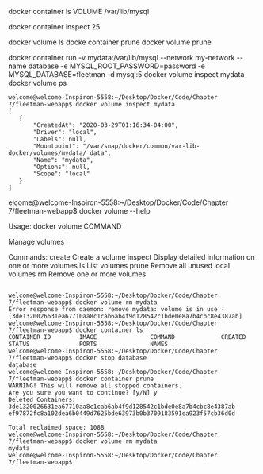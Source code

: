
 docker container ls
 VOLUME /var/lib/mysql 
 
 docker container inspect 25
 
 docker volume ls 
 docke container prune
 docker volume prune 
 
 docker container run -v mydata:/var/lib/mysql --network my-network --name database  -e MYSQL_ROOT_PASSWORD=password -e MYSQL_DATABASE=fleetman -d mysql:5
 docker volume inspect mydata
 docker volume ps 
 
 ```
 welcome@welcome-Inspiron-5558:~/Desktop/Docker/Code/Chapter 7/fleetman-webapp$ docker volume inspect mydata
[
    {
        "CreatedAt": "2020-03-29T01:16:34-04:00",
        "Driver": "local",
        "Labels": null,
        "Mountpoint": "/var/snap/docker/common/var-lib-docker/volumes/mydata/_data",
        "Name": "mydata",
        "Options": null,
        "Scope": "local"
    }
]

```


elcome@welcome-Inspiron-5558:~/Desktop/Docker/Code/Chapter 7/fleetman-webapp$ docker volume --help

Usage:	docker volume COMMAND

Manage volumes

Commands:
  create      Create a volume
  inspect     Display detailed information on one or more volumes
  ls          List volumes
  prune       Remove all unused local volumes
  rm          Remove one or more volumes

```

welcome@welcome-Inspiron-5558:~/Desktop/Docker/Code/Chapter 7/fleetman-webapp$ docker volume rm mydata
Error response from daemon: remove mydata: volume is in use - [3de1320026631ea67710aa8c1cab6ab4f9d128542c1bde0e8a7b4cbc8e4387ab]
welcome@welcome-Inspiron-5558:~/Desktop/Docker/Code/Chapter 7/fleetman-webapp$ docker container ls
CONTAINER ID        IMAGE               COMMAND             CREATED             STATUS              PORTS               NAMES
welcome@welcome-Inspiron-5558:~/Desktop/Docker/Code/Chapter 7/fleetman-webapp$ docker stop database
database
welcome@welcome-Inspiron-5558:~/Desktop/Docker/Code/Chapter 7/fleetman-webapp$ docker container prune
WARNING! This will remove all stopped containers.
Are you sure you want to continue? [y/N] y
Deleted Containers:
3de1320026631ea67710aa8c1cab6ab4f9d128542c1bde0e8a7b4cbc8e4387ab
ef97872fc8a102dea6b0449d7625bde63973b0b3709183591ea923f57cb36d0d

Total reclaimed space: 108B
welcome@welcome-Inspiron-5558:~/Desktop/Docker/Code/Chapter 7/fleetman-webapp$ docker volume rm mydata
mydata
welcome@welcome-Inspiron-5558:~/Desktop/Docker/Code/Chapter 7/fleetman-webapp$ 

```
